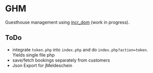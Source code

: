 # GHM

Guesthouse management using [incr_dom](gh:incr_dom) (work in progress).

[gh:incr_dom]: https://github.com/janestreet/incr_dom

## ToDo

* integrate `token.php` into `index.php` and do
  `index.php?action=token`. Yields single file php
* save/fetch bookings separately from customers
* Json Export for jMeldeschein

